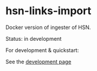 # hsn-links-import

Docker version of ingester of HSN. 

Status: in development

For development & quickstart:

See the [development page](DEVELOPMENT.MD)